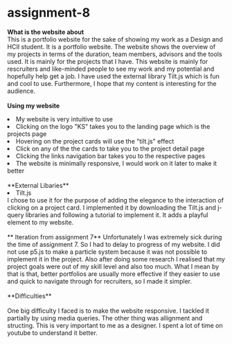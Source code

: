 # assignment-8
**What is the website about** <br>
This is a portfolio website for the sake of showing my work as a Design and HCII student. It is a portfolio website. The website shows the overview of my projects in terms of the duration, team members, advisors and the tools used. It is mainly for the projects that I have. This website is mainly for rescruiters and like-minded people to see my work and my potential and hopefully help get a job. I have used the external library Tilt.js which is fun and cool to use. Furthermore, I hope that my content is interesting for the audience. <br>
<br>
**Using my website**
<li>My website is very intuitive to use
<li>Clicking on the logo "KS" takes you to the landing page which is the projects page
<li>Hovering on the project cards will use the "tilt.js" effect
<li>Click on any of the the cards to take you to the project detail page
<li>Clicking the links navigation bar takes you to the respective pages
<li>The website is minimally responsive, I would work on it later to make it better
<br>
 <br>
**External Libaries**
<li> Tilt.js
 <br>
 I chose to use it for the purpose of adding the elegance to the interaction of clicking on a project card.
 I implemented it by downloading the Tilt.js and j-query libraries and following a tutorial to implement it.
 It adds a playful element to my website.
 <br>
 <br>
** Iteration from assignment 7**
 Unfortunately I was extremely sick during the time of assignment 7. So I had to delay to progress of my website. I did not use p5.js to make a particle system because it was not possible to implement it in the project. Also after doing some research I realised that my project goals were out of my skill level and also too much. What I mean by that is that, better portfolios are usually more effective if they easier to use and quick to navigate through for recruiters, so I made it simpler.
<br>
 <br>
**Difficulties**
<br>
<br>
One big difficulty I faced is to make the website responsive. I tackled it partially by using media queries. The other thing was allignment and structing. This is very important to me as a designer. I spent a lot of time on youtube to understand it better.
 

